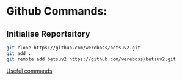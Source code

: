 

# Github Commands:

## Initialise Reportsitory
```bash
git clone https://github.com/wereboss/betsuv2.git
git add .
git remote add betsuv2 https://github.com/wereboss/betsuv2.git
```

[Useful commands](https://github.com/joshnh/Git-Commands)
